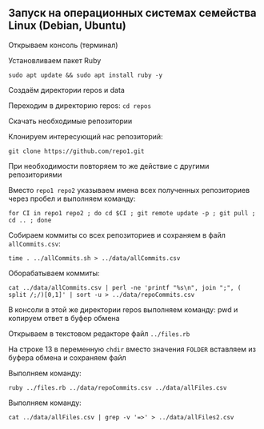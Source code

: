 ## Запуск на операционных системах семейства Linux (Debian, Ubuntu)

Открываем консоль (терминал)

Установливаем пакет Ruby

    sudo apt update && sudo apt install ruby -y

Создаём директории repos и data

Переходим в директорию repos: `cd repos`

Скачать необходимые репозитории

Клонируем интересующий нас репозиторий:

    git clone https://github.com/repo1.git

При необходимости повторяем то же действие с другими репозиториями

Вместо `repo1 repo2` указываем имена всех полученных репозиториев через пробел и выполняем команду:

    for CI in repo1 repo2 ; do cd $CI ; git remote update -p ; git pull ; cd .. ; done

Собираем коммиты со всех репозиториев и сохраняем в файл `allCommits.csv`:

    time . ../allCommits.sh > ../data/allCommits.csv

Оборабатываем коммиты:

    cat ../data/allCommits.csv | perl -ne 'printf "%s\n", join ";", ( split /;/)[0,1]' | sort -u > ../data/repoCommits.csv

В консоли в этой же директории repos выполняем команду: pwd и копируем ответ в буфер обмена

Открываем в текстовом редакторе файл `../files.rb`

На строке 13 в переменную `chdir` вместо значения `FOLDER` вставляем из буфера обмена и сохраняем файл

Выполняем команду: 

    ruby ../files.rb ../data/repoCommits.csv ../data/allFiles.csv

Выполняем команду:

    cat ../data/allFiles.csv | grep -v '=>' > ../data/allFiles2.csv
